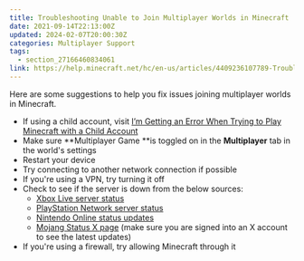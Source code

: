 ```yaml
---
title: Troubleshooting Unable to Join Multiplayer Worlds in Minecraft
date: 2021-09-14T22:13:00Z
updated: 2024-02-07T20:00:30Z
categories: Multiplayer Support
tags:
  - section_27166460834061
link: https://help.minecraft.net/hc/en-us/articles/4409236107789-Troubleshooting-Unable-to-Join-Multiplayer-Worlds-in-Minecraft
---
```


Here are some suggestions to help you fix issues joining multiplayer worlds in Minecraft.

- If using a child account, visit [I’m Getting an Error When Trying to Play Minecraft with a Child Account](../Account-Settings/I-m-Getting-an-Error-When-Trying-to-Play-Multiplayer-with-a-Child-Account.md)
- Make sure **Multiplayer Game **is toggled on in the **Multiplayer** tab in the world's settings
- Restart your device
- Try connecting to another network connection if possible
- If you're using a VPN, try turning it off
- Check to see if the server is down from the below sources:
  - [Xbox Live server status](https://support.xbox.com/en-US/xbox-live-status)
  - [PlayStation Network server status](https://status.playstation.com/en-us/)
  - [Nintendo Online status updates](https://www.nintendo.co.jp/netinfo/en_US/index.html)
  - [Mojang Status X page](https://twitter.com/MojangStatus) (make sure you are signed into an X account to see the latest updates)
- If you're using a firewall, try allowing Minecraft through it
